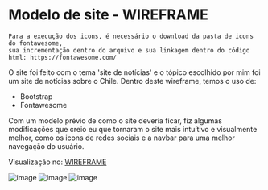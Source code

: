 <h1>Modelo de site - WIREFRAME</h1>

```
Para a execução dos icons, é necessário o download da pasta de icons do fontawesome,
sua incrementação dentro do arquivo e sua linkagem dentro do código html: https://fontawesome.com/
```
<p>O site foi feito com o tema 'site de notícias' e o tópico escolhido por mim foi um site de notícias sobre o Chile. Dentro deste wireframe, temos o uso de:</p>
<ul>
  <li>Bootstrap</li>
  <li>Fontawesome</li>
</ul>
<p>Com um modelo prévio de como o site deveria ficar, fiz algumas modificações que creio eu que tornaram o site mais intuítivo e visualmente melhor, como os icons de redes sociais e a navbar para uma melhor navegação do usuário.</p>
<p> Visualização no: <a href="https://codepen.io/cleslley/pen/QWRQGyN" target="_blank">WIREFRAME</a></p>

![image](https://github.com/cleslleydemoura/wireframe/assets/100368699/b9afaedb-1fa5-471c-ae8f-fdc111e29568)
![image](https://github.com/cleslleydemoura/wireframe/assets/100368699/d91f6e86-0a6c-43ed-87e4-4d8369a4b320)
![image](https://github.com/cleslleydemoura/wireframe/assets/100368699/225a9183-4435-4fb6-89e7-30c5c67a8d7e)

